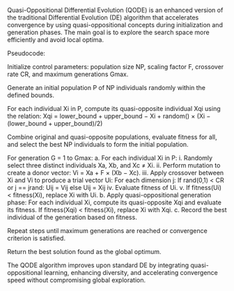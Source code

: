 Quasi-Oppositional Differential Evolution (QODE) is an enhanced version of the traditional Differential Evolution (DE) algorithm that accelerates convergence by using quasi-oppositional concepts during initialization and generation phases. The main goal is to explore the search space more efficiently and avoid local optima.

Pseudocode:

Initialize control parameters: population size NP, scaling factor F, crossover rate CR, and maximum generations Gmax.

Generate an initial population P of NP individuals randomly within the defined bounds.

For each individual Xi in P, compute its quasi-opposite individual Xqi using the relation:
Xqi = lower_bound + upper_bound − Xi + random() × (Xi − (lower_bound + upper_bound)/2)

Combine original and quasi-opposite populations, evaluate fitness for all, and select the best NP individuals to form the initial population.

For generation G = 1 to Gmax:
a. For each individual Xi in P:
i. Randomly select three distinct individuals Xa, Xb, and Xc ≠ Xi.
ii. Perform mutation to create a donor vector: Vi = Xa + F × (Xb − Xc).
iii. Apply crossover between Xi and Vi to produce a trial vector Ui:
For each dimension j:
If rand(0,1) < CR or j == jrand: Uij = Vij else Uij = Xij
iv. Evaluate fitness of Ui.
v. If fitness(Ui) < fitness(Xi), replace Xi with Ui.
b. Apply quasi-oppositional generation phase:
For each individual Xi, compute its quasi-opposite Xqi and evaluate its fitness.
If fitness(Xqi) < fitness(Xi), replace Xi with Xqi.
c. Record the best individual of the generation based on fitness.

Repeat steps until maximum generations are reached or convergence criterion is satisfied.

Return the best solution found as the global optimum.

The QODE algorithm improves upon standard DE by integrating quasi-oppositional learning, enhancing diversity, and accelerating convergence speed without compromising global exploration.
